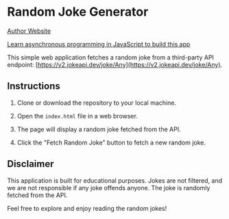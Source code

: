 # Random Joke Generator

[Author Website](https://codingissimple.com)

[Learn asynchronous programming in JavaScript to build this app](https://codingissimple.com/how-to-return-response-from-an-asynchronous-call-in-javascript/)

This simple web application fetches a random joke from a third-party API endpoint: [https://v2.jokeapi.dev/joke/Any](https://v2.jokeapi.dev/joke/Any).

## Instructions

1. Clone or download the repository to your local machine.

2. Open the `index.html` file in a web browser.

3. The page will display a random joke fetched from the API.

4. Click the "Fetch Random Joke" button to fetch a new random joke.

## Disclaimer

This application is built for educational purposes. Jokes are not filtered, and we are not responsible if any joke offends anyone. The joke is randomly fetched from the API.

Feel free to explore and enjoy reading the random jokes!
